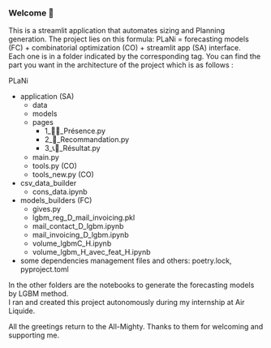 ### Welcome 👋
This is a streamlit application that automates sizing and Planning generation. The project lies on this formula: PLaNi = forecasting models (FC) + combinatorial optimization (CO) + streamlit app (SA) interface.   
Each one is in a folder indicated by the corresponding tag. You can find the part you want in the architecture of the project which is as follows :  

PLaNi  
- application (SA)  
  - data  
  - models  
  - pages  
    - 1_🙋‍♂️_Présence.py  
    - 2_🧮_Recommandation.py  
    - 3_📞📧_Résultat.py  
  - main.py  
  - tools.py (CO)  
  - tools_new.py (CO)  
- csv_data_builder  
  - cons_data.ipynb  
- models_builders (FC)  
  - gives.py  
  - lgbm_reg_D_mail_invoicing.pkl  
  - mail_contact_D_lgbm.ipynb  
  - mail_invoicing_D_lgbm.ipynb  
  - volume_lgbmC_H.ipynb  
  - volume_lgbm_H_avec_feat_H.ipynb  
- some dependencies management files and others: poetry.lock, pyproject.toml  

In the other folders are the notebooks to generate the forecasting models by LGBM method.  
I ran and created this project autonomously during my internship at Air Liquide.   

All the greetings return to the All-Mighty. Thanks to them for welcoming and supporting me.  
